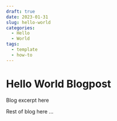 ```yaml
---
draft: true
date: 2023-01-31
slug: hello-world
categories:
  - Hello
  - World
tags:
  - template
  - how-to
---
```




# Hello World Blogpost

Blog excerpt here

<!-- more -->

Rest of blog here
...